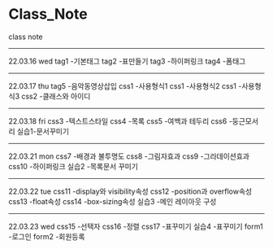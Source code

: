 # Class_Note
class note

***
22.03.16 wed
  tag1 -기본태그
  tag2 -표만들기
  tag3 -하이퍼링크
  tag4 -폼태그
***
22.03.17 thu
  tag5 -음악동영상삽입
  css1 -사용형식1
  css1 -사용형식2
  css1 -사용형식3
  css2 -클래스와 아이디
***
22.03.18 fri
  css3 -텍스트스타일
  css4 -목록
  css5 -여백과 테두리
  css6 -둥근모서리
  실습1-문서꾸미기
***
22.03.21 mon
  css7 -배경과 불투명도
  css8 -그림자효과
  css9 -그라데이션효과
  css10 -하이퍼링크
  실습2 -목록문서 꾸미기
***
22.03.22 tue
  css11 -display와 visibility속성
  css12 -position과 overflow속성
  css13 -float속성
  css14 -box-sizing속성
  실습3 -메인 레이아웃 구성
***
22.03.23 wed
  css15 -선택자
  css16 -정렬
  css17 -표꾸미기
  실습4 -표꾸미기
  form1 -로그인
  form2 -회원등록
  
  
